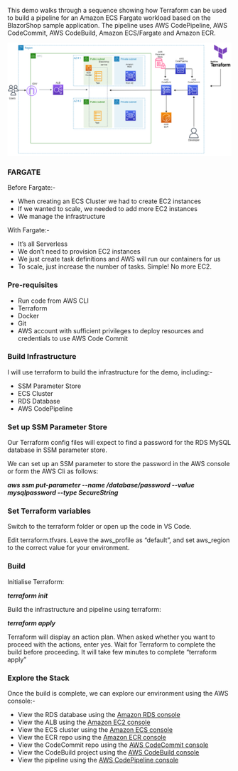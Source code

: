 This demo walks through a sequence showing how Terraform can be used to build a pipeline for an Amazon ECS Fargate workload based on the BlazorShop sample application. The pipeline uses AWS CodePipeline, AWS CodeCommit, AWS CodeBuild, Amazon ECS/Fargate and Amazon ECR.

![AWS Serverless CI/CD Pipeline Architecture](https://github.com/sk4red/aws-cicd-demo/blob/main/aws-cicd-arch.png)

### FARGATE

Before Fargate:-

- When creating an ECS Cluster we had to create EC2 instances
- If we wanted to scale, we needed to add more EC2 instances
- We manage the infrastructure

With Fargate:-

- It’s all Serverless
- We don’t need to provision EC2 instances
- We just create task definitions and AWS will run our containers for us
- To scale, just increase the number of tasks. Simple! No more EC2.

### Pre-requisites
- Run code from AWS CLI 
- Terraform
- Docker 
- Git 
- AWS account with sufficient privileges to deploy resources and credentials to use AWS Code Commit

### Build Infrastructure
I will use terraform to build the infrastructure for the demo, including:-
 
- SSM Parameter Store
- ECS Cluster
- RDS Database
- AWS CodePipeline

### Set up SSM Parameter Store
Our Terraform config files will expect to find a password for the RDS MySQL database in SSM parameter store.

We can set up an SSM parameter to store the password in the AWS console or form the AWS Cli as follows:

***aws ssm put-parameter --name /database/password  --value mysqlpassword --type SecureString***

### Set Terraform variables
Switch to the terraform folder or open up the code in VS Code.

Edit terraform.tfvars. Leave the aws_profile as “default”, and set aws_region to the correct value for your environment.

### Build
Initialise Terraform:

***terraform init***

Build the infrastructure and pipeline using terraform:

***terraform apply***

Terraform will display an action plan. When asked whether you want to proceed with the actions, enter yes.
Wait for Terraform to complete the build before proceeding. It will take few minutes to complete “terraform apply”

### Explore the Stack
Once the build is complete, we can explore our environment using the AWS console:- 

- View the RDS database using the [Amazon RDS console](https://console.aws.amazon.com/rds)
- View the ALB using the [Amazon EC2 console](https://console.aws.amazon.com/ec2)
- View the ECS cluster using the [Amazon ECS console](https://console.aws.amazon.com/ecs)
- View the ECR repo using the [Amazon ECR console](https://console.aws.amazon.com/ecr)
- View the CodeCommit repo using the [AWS CodeCommit console](https://console.aws.amazon.com/codecommit)
- View the CodeBuild project using the [AWS CodeBuild console](https://console.aws.amazon.com/codebuilld)
- View the pipeline using the [AWS CodePipeline console](https://console.aws.amazon.com/codepipeline)





